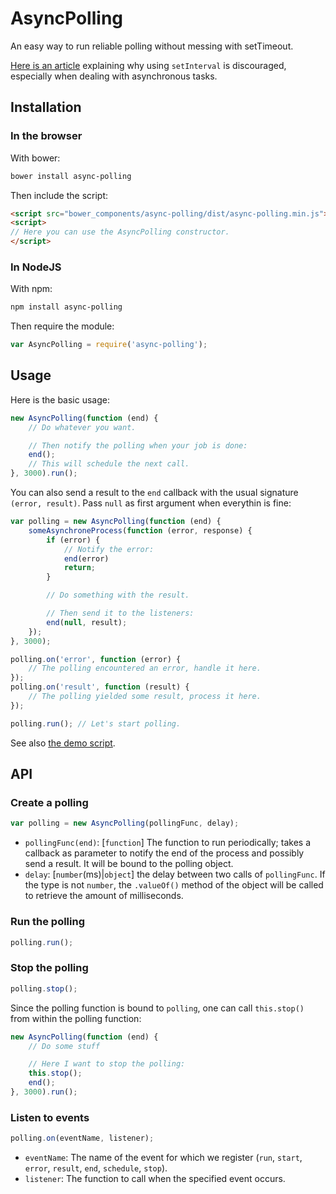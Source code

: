 # AsyncPolling

An easy way to run reliable polling without messing with setTimeout.

[Here is an article](http://zetafleet.com/blog/why-i-consider-setinterval-harmful) explaining why using `setInterval` is discouraged, especially when dealing with asynchronous tasks.

## Installation

### In the browser

With bower:

```bash
bower install async-polling
```

Then include the script:

```html
<script src="bower_components/async-polling/dist/async-polling.min.js"></script>
<script>
// Here you can use the AsyncPolling constructor.
</script>
```

### In NodeJS

With npm:

```bash
npm install async-polling
```

Then require the module:
```js
var AsyncPolling = require('async-polling');
```

## Usage

Here is the basic usage:

```js
new AsyncPolling(function (end) {
    // Do whatever you want.

    // Then notify the polling when your job is done:
    end();
    // This will schedule the next call.
}, 3000).run();
```

You can also send a result to the `end` callback with the usual signature `(error, result)`. Pass `null` as first argument when everythin is fine:
```js
var polling = new AsyncPolling(function (end) {
    someAsynchroneProcess(function (error, response) {
        if (error) {
            // Notify the error:
            end(error)
            return;
        }

        // Do something with the result.

        // Then send it to the listeners:
        end(null, result);
    });
}, 3000);

polling.on('error', function (error) {
    // The polling encountered an error, handle it here.
});
polling.on('result', function (result) {
    // The polling yielded some result, process it here.
});

polling.run(); // Let's start polling.
```

See also [the demo script](https://github.com/cGuille/async-polling/blob/master/demo/demo.js).

## API

### Create a polling

```js
var polling = new AsyncPolling(pollingFunc, delay);
```

- `pollingFunc(end)`: [`function`] The function to run periodically; takes a callback as parameter to notify the end of the process and possibly send a result. It will be bound to the polling object.
- `delay`: [`number`(ms)|`object`] the delay between two calls of `pollingFunc`. If the type is not `number`, the `.valueOf()` method of the object will be called to retrieve the amount of milliseconds.

### Run the polling

```js
polling.run();
```

### Stop the polling

```js
polling.stop();
```

Since the polling function is bound to `polling`, one can call `this.stop()` from within the polling function:
```js
new AsyncPolling(function (end) {
    // Do some stuff

    // Here I want to stop the polling:
    this.stop();
    end();
}, 3000).run();
```

### Listen to events

```js
polling.on(eventName, listener);
```

- `eventName`: The name of the event for which we register (`run`, `start`, `error`, `result`, `end`, `schedule`, `stop`).
- `listener`: The function to call when the specified event occurs.
